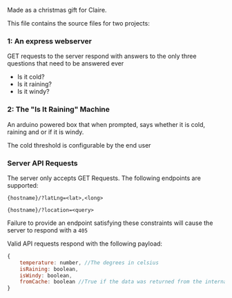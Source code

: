 Made as a christmas gift for Claire.

This file contains the source files for two projects:
### 1: An express webserver
GET requests to the server respond with answers to the only three questions that need to be answered ever
- Is it cold? 
- Is it raining?
- Is it windy?

### 2: The "Is It Raining" Machine
An arduino powered box that when prompted, says whether it is cold, raining and or if it is windy.

The cold threshold is configurable by the end user

### Server API Requests
The server only accepts GET Requests. The following endpoints are supported:

`{hostname}/?latLng=<lat>,<long>`

`{hostname}/?location=<query>`

Failure to provide an endpoint satisfying these constraints will cause the server to respond with a `405`

Valid API requests respond with the following payload:
```js
{
    temperature: number, //The degrees in celsius
    isRaining: boolean,
    isWindy: boolean,
    fromCache: boolean //True if the data was returned from the internal cache rather than pirate weather
}
```